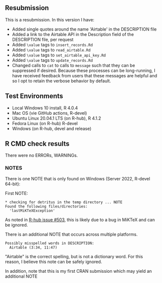 ## Resubmission
This is a resubmission. In this version I have:
- Added single quotes around the name 'Airtable' in the DESCRIPTION file
- Added a link to the Airtable API in the Description field of the DESCRIPTION file, per request
- Added `\value` tags to `insert_records.Rd`
- Added `\value` tags to `read_airtable.Rd`
- Added `\value` tags to `set_airtable_api_key.Rd`
- Added `\value` tags to `update_records.Rd`
- Changed calls to `cat` to calls to `message` such that they can be suppressed if desired. Because these processes can be long-running, I have received feedback from users that these messages are helpful and so I opt to retain the verbose behavior by default.


## Test Environments

- Local Windows 10 install, R 4.0.4
- Mac OS (vie GitHub actions, R-devel)
- Ubuntu Linux 20.04.1 LTS (on R-hub), R 4.1.2
- Fedora Linux (on R-hub) R-devel
- Windows (on R-hub, devel and release)

## R CMD check results
There were no ERRORs, WARNINGs. 


### NOTES

There is one NOTE that is only found on Windows (Server 2022, R-devel 64-bit):

First NOTE:

```
* checking for detritus in the temp directory ... NOTE
Found the following files/directories:
  'lastMiKTeXException'
```
As noted in [R-hub issue #503](https://github.com/r-hub/rhub/issues/503), this is likely due to a bug in MiKTeX and can be ignored.

There is an additional NOTE that occurs across multiple platforms.

```
Possibly misspelled words in DESCRIPTION:
  Airtable (3:34, 11:47)
```
"Airtable" is the correct spelling, but is not a dictionary word. For this reason, I believe this note can be safely ignored.

In addition, note that this is my first CRAN submission which may yield an additional NOTE